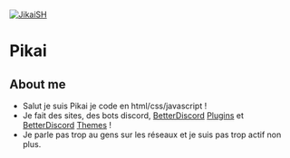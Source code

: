   <br />
    <p>
    <a href="https://jikaish.tk"><img src="https://cdn.discordapp.com/attachments/904320475742760980/906114263360348190/bannerjikai.gif" alt="JikaiSH" /></a>
  </p>

# Pikai

## About me
- Salut je suis Pikai je code en html/css/javascript !
- Je fait des sites, des bots discord, [BetterDiscord](https://betterdiscord.app) [Plugins](https://github.com/JikaiSH/betterdiscordplugins) et [BetterDiscord](https://betterdiscord.app) [Themes](https://github.com/JikaiSH/betterdiscordthemes) !
- Je parle pas trop au gens sur les réseaux et je suis pas trop actif non plus.
